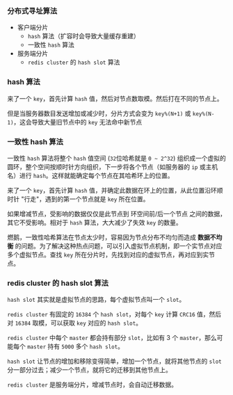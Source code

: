 ### **分布式寻址算法**

- 客户端分片
  - `hash` 算法（扩容时会导致大量缓存重建）
  - 一致性 `hash` 算法
- 服务端分片
  - `redis cluster` 的 `hash slot` 算法





### hash 算法

来了一个 `key`，首先计算 `hash` 值，然后对节点数取模。然后打在不同的节点上。

但是当服务器数目发送增加或减少时，分片方式会变为 `key%(N+1)` 或 `key%(N-1)`，这会导致大量旧节点中的 `key` 无法命中新节点





### 一致性 hash 算法

一致性 `hash` 算法将整个 `hash` 值空间 (`32`位哈希就是 `0 ~ 2^32`) 组织成一个虚拟的圆环，整个空间按顺时针方向组织，下一步将各个节点（如服务器的 `ip` 或主机名）进行 `hash`。这样就能确定每个节点在其哈希环上的位置。

来了一个 `key`，首先计算 `hash` 值，并确定此数据在环上的位置，从此位置沿环顺时针 "行走"，遇到的第一个节点就是 `key` 所在位置。

如果增减节点，受影响的数据仅仅是此节点到 环空间前/后一个节点 之间的数据，其它不受影响。相对于 `hash` 算法，大大减少了失效 `key` 的数量。



燃鹅，一致性哈希算法在节点太少时，容易因为节点分布不均匀而造成 **数据不均衡** 的问题。为了解决这种热点问题，可以引入虚拟节点机制，即一个实节点对应多个虚拟节点。查找 `key` 所在分片时，先找到对应的虚拟节点，再对应到实节点。





### redis cluster 的 hash slot 算法

`hash slot` 其实就是虚拟节点的思路，每个虚拟节点叫一个 `slot`。

`redis cluster` 有固定的 `16384` 个 `hash slot`，对每个 `key` 计算 `CRC16` 值，然后对 `16384` 取模，可以获取 `key` 对应的 `hash slot`。

`redis cluster` 中每个 `master` 都会持有部分 `slot`，比如有 3 个 `master`，那么可能每个 `master` 持有 `5000` 多个 `hash slot`。

`hash slot` 让节点的增加和移除变得简单，增加一个节点，就将其他节点的 `slot` 分一部分过去；减少一个节点，就将它的迁移到其他节点上。

`redis cluster` 是服务端分片，增减节点时，会自动迁移数据。

